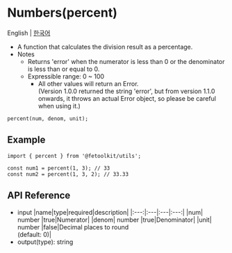 # Numbers(percent)

English | [한국어](../ko/number_percent.md)

- A function that calculates the division result as a percentage.
- Notes
  - Returns 'error' when the numerator is less than 0 or the denominator is less than or equal to 0.
  - Expressible range: 0 ~ 100
    - All other values will return an Error.  
      (Version 1.0.0 returned the string 'error', but from version 1.1.0 onwards, it throws an actual Error object, so please be careful when using it.)

```tsx
percent(num, denom, unit);
```

## Example

```tsx
import { percent } from '@fetoolkit/utils';

const num1 = percent(1, 3); // 33
const num2 = percent(1, 3, 2); // 33.33
```

## API Reference

- input
  |name|type|required|description|
  |:---:|:---|:---|:---:|
  |num| number |true|Numerator|
  |denom| number |true|Denominator|
  |unit| number |false|Decimal places to round<br>(default: 0)|
- output(type): string
